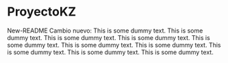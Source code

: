 # ProyectoKZ
New-README
Cambio nuevo:
This is some dummy text. This is some dummy text. This is some dummy text. This is some dummy text. This is some dummy text. This is some dummy text. This is some dummy text. This is some dummy text. This is some dummy text. This is some dummy text.
